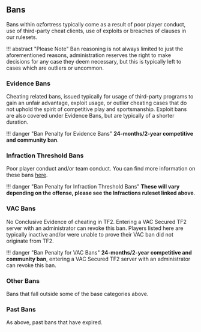 ## Bans
Bans within ozfortress typically come as a result of poor player conduct, use of third-party cheat clients, use of exploits or breaches of clauses in our rulesets. 

!!! abstract "Please Note"
    Ban reasoning is not always limited to just the aforementioned reasons, administration reserves the right to make decisions for any case they deem necessary, but this is typically left to cases which are outliers or uncommon.

### Evidence Bans
Cheating related bans, issued typically for usage of third-party programs to gain an unfair advantage, exploit usage, or outlier cheating cases that do not uphold the spirit of competitive play and sportsmanship. Exploit bans are also covered under Evidence Bans, but are typically of a shorter duration.

!!! danger "Ban Penalty for Evidence Bans"
    **24-months/2-year competitive and community ban**.

### Infraction Threshold Bans

Poor player conduct and/or team conduct. You can find more information on these bans [here](../../rules/infractions/).

!!! danger "Ban Penalty for Infraction Threshold Bans"
    **These will vary depending on the offense, please see the Infractions ruleset linked above**.

### VAC Bans

No Conclusive Evidence of cheating in TF2. Entering a VAC Secured TF2 server with an administrator can revoke this ban. Players listed here are typically inactive and/or were unable to prove their VAC ban did not originate from TF2.

!!! danger "Ban Penalty for VAC Bans"
    **24-months/2-year competitive and community ban**, entering a VAC Secured TF2 server with an administrator can revoke this ban.

### Other Bans

Bans that fall outside some of the base categories above.

### Past Bans

As above, past bans that have expired.